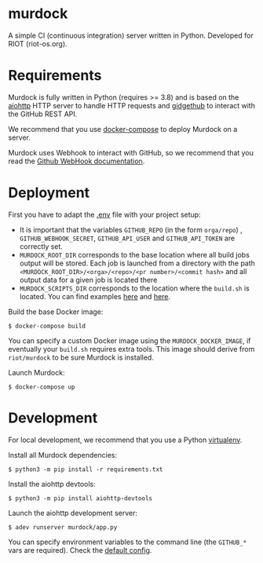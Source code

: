 # murdock

A simple CI (continuous integration) server written in Python.
Developed for RIOT (riot-os.org).

# Requirements

Murdock is fully written in Python (requires >= 3.8) and is based on the
[aiohttp](https://docs.aiohttp.org/en/stable/index.html)
HTTP server to handle HTTP requests and
[gidgethub](https://gidgethub.readthedocs.io/en/latest/) to interact with the
GitHub REST API.

We recommend that you use
[docker-compose](https://docs.docker.com/compose/#compose-documentation) to
deploy Murdock on a server.

Murdock uses Webhook to interact with GitHub, so we recommend that you read
the [Github WebHook documentation](https://docs.github.com/en/developers/webhooks-and-events/webhooks/creating-webhooks).

# Deployment

First you have to adapt the [.env](.env) file with your project setup:
- It is important that the variables `GITHUB_REPO` (in the form `orga/repo`) ,
`GITHUB_WEBHOOK_SECRET`, `GITHUB_API_USER` and `GITHUB_API_TOKEN` are correctly
set.
- `MURDOCK_ROOT_DIR` corresponds to the base location where all build jobs output
will be stored. Each job is launched from a directory with the path
`<MURDOCK_ROOT_DIR>/<orga>/<repo>/<pr number>/<commit hash>` and all output data
for a given job is located there
- `MURDOCK_SCRIPTS_DIR` corresponds to the location where the `build.sh` is
located. You can find examples [here](utils/buils.sh) and
[here](scripts.example/build.sh.example).

Build the base Docker image:

```
$ docker-compose build
```

You can specify a custom Docker image using the `MURDOCK_DOCKER_IMAGE`, if
eventually your `build.sh` requires extra tools. This
image should derive from `riot/murdock` to be sure Murdock is installed.

Launch Murdock:

```
$ docker-compose up
```

# Development

For local development, we recommend that you use a Python
[virtualenv](https://virtualenv.pypa.io/en/latest/).

Install all Murdock dependencies:

```
$ python3 -m pip install -r requirements.txt
```

Install the aiohttp devtools:

```
$ python3 -m pip install aiohttp-devtools
```

Launch the aiohttp development server:

```
$ adev runserver murdock/app.py
```

You can specify environment variables to the command line (the `GITHUB_*`
vars are required). Check the [default config](murdock/config.py).
